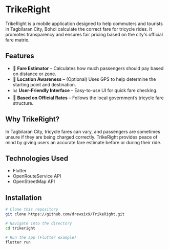 # TrikeRight

TrikeRight is a mobile application designed to help commuters and tourists in Tagbilaran City, Bohol calculate the correct fare for tricycle rides. It promotes transparency and ensures fair pricing based on the city's official fare matrix.

## Features

- 🚖 **Fare Estimator** – Calculates how much passengers should pay based on distance or zone.
- 📍 **Location Awareness** – (Optional) Uses GPS to help determine the starting point and destination.
- 📊 **User-Friendly Interface** – Easy-to-use UI for quick fare checking.
- 🧾 **Based on Official Rates** – Follows the local government’s tricycle fare structure.

## Why TrikeRight?

In Tagbilaran City, tricycle fares can vary, and passengers are sometimes unsure if they are being charged correctly. TrikeRight provides peace of mind by giving users an accurate fare estimate before or during their ride.

## Technologies Used

- Flutter
- OpenRouteService API
- OpenStreetMap API

## Installation

```bash
# Clone this repository
git clone https://github.com/drewsix9/TrikeRight.git

# Navigate into the directory
cd trikeright

# Run the app (Flutter example)
flutter run
```

